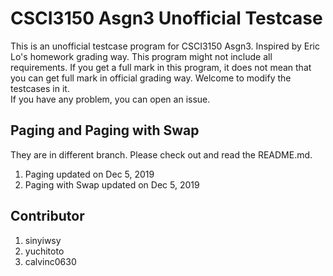 # CSCI3150 Asgn3 Unofficial Testcase
This is an unofficial testcase program for CSCI3150 Asgn3. Inspired by Eric Lo's homework grading way.
This program might not include all requirements.
If you get a full mark in this program, it does not mean that you can get full mark in official grading way.
Welcome to modify the testcases in it.  
If you have any problem, you can open an issue.

## Paging and Paging with Swap
They are in different branch. Please check out and read the README.md.  
1. Paging updated on Dec 5, 2019
2. Paging with Swap updated on Dec 5, 2019

## Contributor
1. sinyiwsy
2. yuchitoto
3. calvinc0630
